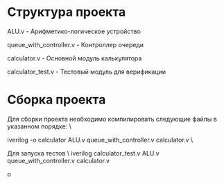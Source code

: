 # Структура проекта
ALU.v - Арифметико-логическое устройство

queue_with_controller.v - Контроллер очереди

calculator.v - Основной модуль калькулятора

calculator_test.v - Тестовый модуль для верификации

# Сборка проекта
Для сборки проекта необходимо компилировать следующие файлы в указанном порядке: \\


iverilog -o calculator ALU.v queue_with_controller.v calculator.v \\

Для запуска тестов \\
iverilog calculator_test.v ALU.v queue_with_controller.v calculator.v



o   